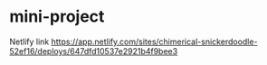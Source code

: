 # mini-project

Netlify link
https://app.netlify.com/sites/chimerical-snickerdoodle-52ef16/deploys/647dfd10537e2921b4f9bee3